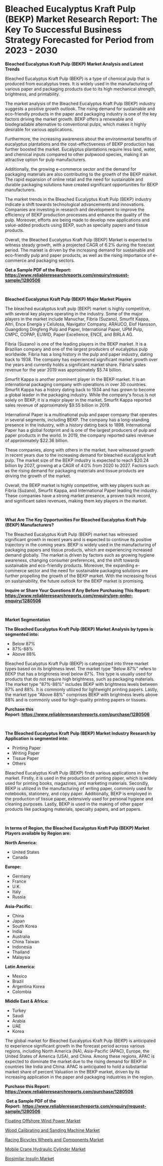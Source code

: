 <p><h1>Bleached Eucalyptus Kraft Pulp (BEKP) Market Research Report: The Key To Successful Business Strategy Forecasted for Period from 2023 - 2030</h1></p><p><strong>Bleached Eucalyptus Kraft Pulp (BEKP) Market Analysis and Latest Trends</strong></p>
<p><p>Bleached Eucalyptus Kraft Pulp (BEKP) is a type of chemical pulp that is produced from eucalyptus trees. It is widely used in the manufacturing of various paper and packaging products due to its high mechanical strength, brightness, and printability.</p><p>The market analysis of the Bleached Eucalyptus Kraft Pulp (BEKP) industry suggests a positive growth outlook. The rising demand for sustainable and eco-friendly products in the paper and packaging industry is one of the key factors driving the market growth. BEKP offers a renewable and biodegradable alternative to conventional pulps, which makes it highly desirable for various applications.</p><p>Furthermore, the increasing awareness about the environmental benefits of eucalyptus plantations and the cost-effectiveness of BEKP production has further boosted the market. Eucalyptus plantations require less land, water, and chemical inputs compared to other pulpwood species, making it an attractive option for pulp manufacturers.</p><p>Additionally, the growing e-commerce sector and the demand for packaging materials are also contributing to the growth of the BEKP market. The rapid expansion of online retail and the need for sustainable and durable packaging solutions have created significant opportunities for BEKP manufacturers.</p><p>The market trends in the Bleached Eucalyptus Kraft Pulp (BEKP) industry indicate a shift towards technological advancements and innovations. Companies are investing in research and development to improve the efficiency of BEKP production processes and enhance the quality of the pulp. Moreover, efforts are being made to develop new applications and value-added products using BEKP, such as specialty papers and tissue products.</p><p>Overall, the Bleached Eucalyptus Kraft Pulp (BEKP) Market is expected to witness steady growth, with a projected CAGR of 6.2% during the forecast period. The market is driven by the increasing demand for sustainable and eco-friendly pulp and paper products, as well as the rising importance of e-commerce and packaging sectors.</p></p>
<p><strong>Get a Sample PDF of the Report:&nbsp; <a href="https://www.reliableresearchreports.com/enquiry/request-sample/1280506">https://www.reliableresearchreports.com/enquiry/request-sample/1280506</a></strong></p>
<p>&nbsp;</p>
<p><strong>Bleached Eucalyptus Kraft Pulp (BEKP) Major Market Players</strong></p>
<p><p>The bleached eucalyptus kraft pulp (BEKP) market is highly competitive, with several key players operating in the industry. Some of the major players in the market include Manuchar, Fibria (Suzano), Smurfit Kappa, Altri, Ence Energia y Celulosa, Navigator Company, ARAUCO, Elof Hansson, Guangdong Dingfeng Pulp and Paper, International Paper, UPM Pulp, CMPC, COPAP, EUWID, Paper Excellence, ENCE, and BIRLA AG.</p><p>Fibria (Suzano) is one of the leading players in the BEKP market. It is a Brazilian company and one of the largest producers of eucalyptus pulp worldwide. Fibria has a long history in the pulp and paper industry, dating back to 1938. The company has experienced significant market growth over the years and currently holds a significant market share. Fibria's sales revenue for the year 2019 was approximately $5.74 billion.</p><p>Smurfit Kappa is another prominent player in the BEKP market. It is an international packaging company with operations in over 30 countries. Smurfit Kappa has a history dating back to 1934 and has grown to become a global leader in the packaging industry. While the company's focus is not solely on BEKP, it is a major player in the market. Smurfit Kappa reported sales revenue of approximately $9.55 billion in 2019.</p><p>International Paper is a multinational pulp and paper company that operates in several segments, including BEKP. The company has a long-standing presence in the industry, with a history dating back to 1898. International Paper has a global footprint and is one of the largest producers of pulp and paper products in the world. In 2019, the company reported sales revenue of approximately $22.36 billion.</p><p>These companies, along with others in the market, have witnessed growth in recent years due to the increasing demand for bleached eucalyptus kraft pulp. The market size of the BEKP industry is expected to reach $20.24 billion by 2027, growing at a CAGR of 4.0% from 2020 to 2027. Factors such as the rising demand for packaging materials and tissue products are driving the growth of the market.</p><p>Overall, the BEKP market is highly competitive, with key players such as Fibria (Suzano), Smurfit Kappa, and International Paper leading the industry. These companies have a strong market presence, a proven track record, and significant sales revenues, making them key players in the market.</p></p>
<p>&nbsp;</p>
<p><strong>What Are The Key Opportunities For Bleached Eucalyptus Kraft Pulp (BEKP) Manufacturers?</strong></p>
<p><p>The Bleached Eucalyptus Kraft Pulp (BEKP) market has witnessed significant growth in recent years and is expected to continue its positive trajectory in the coming years. BEKP is widely used in the manufacturing of packaging papers and tissue products, which are experiencing increased demand globally. The market is driven by factors such as growing hygiene awareness, changing consumer preferences, and the shift towards sustainable and eco-friendly products. Moreover, the expanding e-commerce sector and the need for sustainable packaging solutions are further propelling the growth of the BEKP market. With the increasing focus on sustainability, the future outlook for the BEKP market is promising.</p></p>
<p><strong>Inquire or Share Your Questions If Any Before Purchasing This Report: <a href="https://www.reliableresearchreports.com/enquiry/pre-order-enquiry/1280506">https://www.reliableresearchreports.com/enquiry/pre-order-enquiry/1280506</a></strong></p>
<p>&nbsp;</p>
<p><strong>Market Segmentation</strong></p>
<p><strong>The Bleached Eucalyptus Kraft Pulp (BEKP) Market Analysis by types is segmented into:</strong></p>
<p><ul><li>Below 87%</li><li>87%-88%</li><li>Above 88%</li></ul></p>
<p><p>Bleached Eucalyptus Kraft Pulp (BEKP) is categorized into three market types based on its brightness level. The market type "Below 87%" refers to BEKP that has a brightness level below 87%. This type is usually used for products that do not require high brightness, such as packaging materials. The market type "87%-88%" includes BEKP with brightness levels between 87% and 88%. It is commonly utilized for lightweight printing papers. Lastly, the market type "Above 88%" comprises BEKP with brightness levels above 88% and is commonly used for high-quality printing papers or tissues.</p></p>
<p><strong>Purchase this Report:&nbsp;<a href="https://www.reliableresearchreports.com/purchase/1280506">https://www.reliableresearchreports.com/purchase/1280506</a></strong></p>
<p>&nbsp;</p>
<p><strong>The Bleached Eucalyptus Kraft Pulp (BEKP) Market Industry Research by Application is segmented into:</strong></p>
<p><ul><li>Printing Paper</li><li>Writing Paper</li><li>Tissue Paper</li><li>Others</li></ul></p>
<p><p>Bleached Eucalyptus Kraft Pulp (BEKP) finds various applications in the market. Firstly, it is used in the production of printing paper, which is widely used for printing books, magazines, and marketing materials. Secondly, BEKP is utilized in the manufacturing of writing paper, commonly used for notebooks, stationery, and copy paper. Additionally, BEKP is employed in the production of tissue paper, extensively used for personal hygiene and cleaning purposes. Lastly, BEKP is used in the making of other paper products like packaging materials, specialty papers, and art papers.</p></p>
<p>&nbsp;</p>
<p><strong>In terms of Region, the Bleached Eucalyptus Kraft Pulp (BEKP) Market Players available by Region are:</strong></p>
<p>
    <p> <strong> North America: </strong>
        <ul>
            <li>United States</li>
            <li>Canada</li>
        </ul>
        </p> 
    <p> <strong> Europe: </strong>
        <ul>
            <li>Germany</li>
            <li>France</li>
            <li>U.K.</li>
            <li>Italy</li>
            <li>Russia</li>
        </ul>
        </p> 
    <p> <strong> Asia-Pacific: </strong>
        <ul>
            <li>China</li>
            <li>Japan</li>
            <li>South Korea</li>
            <li>India</li>
            <li>Australia</li>
            <li>China Taiwan</li>
            <li>Indonesia</li>
            <li>Thailand</li>
            <li>Malaysia</li>
        </ul>
        </p> 
    <p> <strong> Latin America: </strong>
        <ul>
            <li>Mexico</li>
            <li>Brazil</li>
            <li>Argentina Korea</li>
            <li>Colombia</li>
        </ul>
        </p> 
    <p> <strong> Middle East & Africa: </strong>
        <ul>
            <li>Turkey</li>
            <li>Saudi</li>
            <li>Arabia</li>
            <li>UAE</li>
            <li>Korea</li>
        </ul>
    </p>
    </p>
<p><p>The global market for Bleached Eucalyptus Kraft Pulp (BEKP) is anticipated to experience significant growth in the forecast period across various regions, including North America (NA), Asia-Pacific (APAC), Europe, the United States of America (USA), and China. Among these regions, APAC is expected to dominate the market due to the rising demand for BEKP in countries like India and China. APAC is anticipated to hold a substantial market share of percent Valuation in the BEKP market, driven by its increasing application in the paper and packaging industries in the region.</p></p>
<p><strong>Purchase this Report: <a href="https://www.reliableresearchreports.com/purchase/1280506">https://www.reliableresearchreports.com/purchase/1280506</a></strong></p>
<p>&nbsp;<strong>Get a Sample PDF of the Report:&nbsp;&nbsp;<a href="https://www.reliableresearchreports.com/enquiry/request-sample/1280506">https://www.reliableresearchreports.com/enquiry/request-sample/1280506</a></strong></p>
<p><strong></strong></p>
<p><p><a href="https://medium.com/@nathanl41025/floating-offshore-wind-power-market-size-growth-forecast-2023-2030-26f961e3837a">Floating Offshore Wind Power Market</a></p><p><a href="https://github.com/kipkeeva/Market-Research-Report-List-1/blob/main/wood-calibrating-and-sanding-machine-market.md">Wood Calibrating and Sanding Machine Market</a></p><p><a href="https://www.linkedin.com/pulse/racing-bicycles-wheels-components-market-size-growth-forecast-snewe/">Racing Bicycles Wheels and Components Market</a></p><p><a href="https://github.com/provorikovar/Market-Research-Report-List-1/blob/main/mobile-crane-hydraulic-cylinder-market.md">Mobile Crane Hydraulic Cylinder Market</a></p><p><a href="https://medium.com/@ulicesweber/biosimilar-insulin-market-size-cagr-trends-2024-2030-cd816f2840c7">Biosimilar Insulin Market</a></p></p>